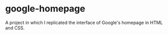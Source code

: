 google-homepage
===============
A project in which I replicated the interface of Google's homepage in HTML and CSS.
